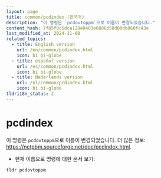 ```yaml
---
layout: page
title: common/pcdindex (한국어)
description: "이 명령은 `pcdovtoppm`으로 이름이 변경되었습니다."
content_hash: 7f85f0c5dca128e8403e6806b58d00db860fc43e
last_modified_at: 2024-11-08
related_topics:
  - title: English version
    url: /en/common/pcdindex.html
    icon: bi bi-globe
  - title: español version
    url: /es/common/pcdindex.html
    icon: bi bi-globe
  - title: Nederlands version
    url: /nl/common/pcdindex.html
    icon: bi bi-globe
tldri18n_status: 2
---
```

# pcdindex

이 명령은 `pcdovtoppm`으로 이름이 변경되었습니다.
더 많은 정보: <https://netpbm.sourceforge.net/doc/pcdindex.html>.

- 현재 이름으로 명령에 대한 문서 보기:

`tldr pcdovtoppm`
